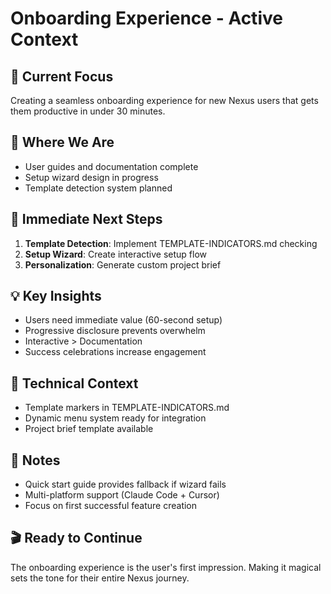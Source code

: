# Onboarding Experience - Active Context

## 🎯 Current Focus
Creating a seamless onboarding experience for new Nexus users that gets them productive in under 30 minutes.

## 📍 Where We Are
- User guides and documentation complete
- Setup wizard design in progress
- Template detection system planned

## 🚀 Immediate Next Steps
1. **Template Detection**: Implement TEMPLATE-INDICATORS.md checking
2. **Setup Wizard**: Create interactive setup flow
3. **Personalization**: Generate custom project brief

## 💡 Key Insights
- Users need immediate value (60-second setup)
- Progressive disclosure prevents overwhelm
- Interactive > Documentation
- Success celebrations increase engagement

## 🔧 Technical Context
- Template markers in TEMPLATE-INDICATORS.md
- Dynamic menu system ready for integration
- Project brief template available

## 📝 Notes
- Quick start guide provides fallback if wizard fails
- Multi-platform support (Claude Code + Cursor)
- Focus on first successful feature creation

## 🎬 Ready to Continue
The onboarding experience is the user's first impression. Making it magical sets the tone for their entire Nexus journey.